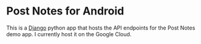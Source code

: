 # Post Notes for Android

This is a [Django](https://www.djangoproject.com/) python app that hosts the API endpoints for the Post Notes demo app.
I currently host it on the Google Cloud.
